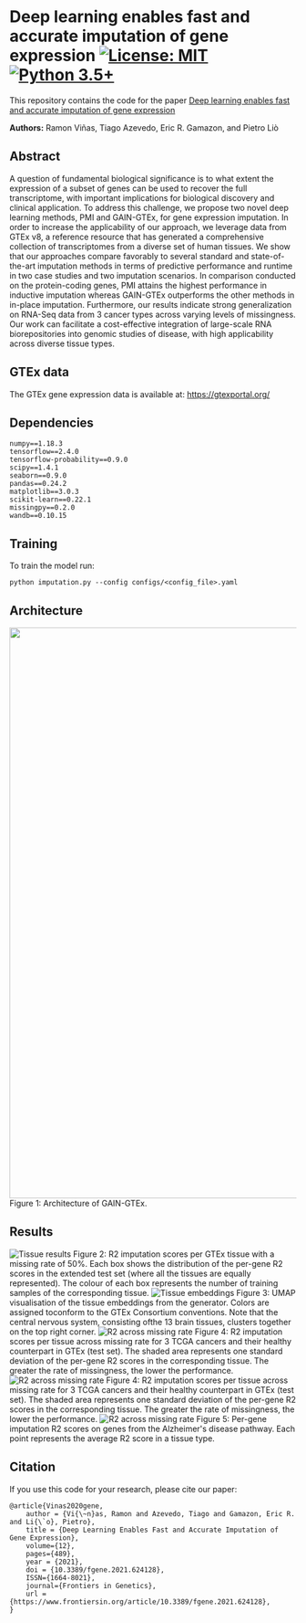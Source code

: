 # Deep learning enables fast and accurate imputation of gene expression [![License: MIT](https://img.shields.io/badge/License-MIT-yellow.svg)](https://github.com/rvinas/GAIN-GTEx/blob/master/LICENSE) [![Python 3.5+](https://img.shields.io/badge/python-3.5+-blue.svg)](https://www.python.org/downloads/release/python-350/)
This repository contains the code for the paper [Deep learning enables fast and accurate imputation of gene expression](https://www.frontiersin.org/articles/10.3389/fgene.2021.624128/full)

**Authors:** Ramon Viñas, Tiago Azevedo, Eric R. Gamazon, and Pietro Liò

## Abstract
A question of fundamental biological significance is to what extent the expression of a subset of genes can be used to recover the full transcriptome, with important implications for biological discovery and clinical application. To address this challenge, we propose two novel deep learning methods, PMI and GAIN-GTEx, for gene expression imputation. In order to increase the applicability of our approach, we leverage data from GTEx v8, a reference resource that has generated a comprehensive collection of transcriptomes from a diverse set of human tissues. We show that our approaches compare favorably to several standard and state-of-the-art imputation methods in terms of predictive performance and runtime in two case studies and two imputation scenarios. In comparison conducted on the protein-coding genes, PMI attains the highest performance in inductive imputation whereas GAIN-GTEx outperforms the other methods in in-place imputation. Furthermore, our results indicate strong generalization on RNA-Seq data from 3 cancer types across varying levels of missingness. Our work can facilitate a cost-effective integration of large-scale RNA biorepositories into genomic studies of disease, with high applicability across diverse tissue types.

## GTEx data
The GTEx gene expression data is available at: https://gtexportal.org/

## Dependencies
```
numpy==1.18.3
tensorflow==2.4.0
tensorflow-probability==0.9.0
scipy==1.4.1
seaborn==0.9.0
pandas==0.24.2
matplotlib==3.0.3
scikit-learn==0.22.1
missingpy==0.2.0
wandb==0.10.15
```

## Training
To train the model run:
```
python imputation.py --config configs/<config_file>.yaml
```

## Architecture

<img src="figures/architecture.png" width="1000">
Figure 1: Architecture of GAIN-GTEx.


## Results
![Tissue results](figures/tissue_results.png)
Figure 2: R2 imputation scores per GTEx tissue with a missing rate of 50%. Each box shows the distribution of the per-gene R2 scores in the extended test set (where all the tissues are equally represented). The colour of each box represents the number of training samples of the corresponding tissue.
![Tissue embeddings](figures/tissue_embeddings.png)
Figure 3: UMAP visualisation of the tissue embeddings from the generator. Colors are assigned toconform to the GTEx Consortium conventions. Note that the central nervous system, consisting ofthe 13 brain tissues, clusters together on the top right corner.
![R2 across missing rate](figures/r2_missingrate.png)
Figure 4: R2 imputation scores per tissue across missing rate for 3 TCGA cancers and their healthy counterpart in GTEx (test set). The shaded area represents one standard deviation of the per-gene R2 scores in the corresponding tissue. The greater the rate of missingness, the lower the performance.
![R2 across missing rate](figures/r2_missingrate.png)
Figure 4: R2 imputation scores per tissue across missing rate for 3 TCGA cancers and their healthy counterpart in GTEx (test set). The shaded area represents one standard deviation of the per-gene R2 scores in the corresponding tissue. The greater the rate of missingness, the lower the performance.
![R2 across missing rate](figures/top_last_30_genes_alzheimer.png)
Figure 5: Per-gene imputation R2 scores on genes from the Alzheimer's disease pathway. Each point represents the average R2 score in a tissue type.

## Citation
If you use this code for your research, please cite our paper:

```
@article{Vinas2020gene,
	author = {Vi{\~n}as, Ramon and Azevedo, Tiago and Gamazon, Eric R. and Li{\`o}, Pietro},
	title = {Deep Learning Enables Fast and Accurate Imputation of Gene Expression},
	volume={12},      
	pages={489}, 
	year = {2021},
	doi = {10.3389/fgene.2021.624128},
	ISSN={1664-8021},
	journal={Frontiers in Genetics}, 
	url = {https://www.frontiersin.org/article/10.3389/fgene.2021.624128},
}
```


